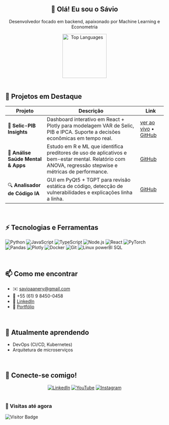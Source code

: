 <!-- README.md para perfil do GitHub do Sávio (nizpew) -->

<h2 align="center">👋 Olá! Eu sou o Sávio</h2>
<p align="center">Desenvolvedor focado em backend, apaixonado por Machine Learning e Econometria</p>

<div align="center">
  <img src="https://github-readme-stats.vercel.app/api/top-langs?username=nizpew&locale=en&layout=compact&langs_count=6&theme=dracula&hide_border=false" height="140" alt="Top Languages" />
</div>

<br />

## 🔭 Projetos em Destaque

| Projeto | Descrição | Link |
| ------- | --------- | ---- |
| 🚀 **Selic-PIB Insights** | Dashboard interativo em React + Plotly para modelagem VAR de Selic, PIB e IPCA. Suporte a decisões econômicas em tempo real. | [ver ao vivo](https://selic-pib-insights.lovable.app/) • [GitHub](https://github.com/nizpew/selic-pib-insights) |
| 🧠 **Análise Saúde Mental & Apps** | Estudo em R e ML que identifica preditores de uso de aplicativos e bem-estar mental. Relatório com ANOVA, regressão stepwise e métricas de performance. | [GitHub](https://github.com/nizpew/appusage-mentalhealth_data-analisys-with-ML) |
| 🔍 **Analisador de Código IA** | GUI em PyQt5 + TGPT para revisão estática de código, detecção de vulnerabilidades e explicações linha a linha. | [GitHub](https://github.com/nizpew/AI-code-analysis) |

<br />

## ⚡ Tecnologias e Ferramentas

![Python](https://img.shields.io/badge/-Python-black?style=flat-square&logo=python)
![JavaScript](https://img.shields.io/badge/-JavaScript-black?style=flat-square&logo=javascript)
![TypeScript](https://img.shields.io/badge/-TypeScript-black?style=flat-square&logo=typescript)
![Node.js](https://img.shields.io/badge/-Node.js-black?style=flat-square&logo=node.js)
![React](https://img.shields.io/badge/-React-black?style=flat-square&logo=react)
![PyTorch](https://img.shields.io/badge/-PyTorch-black?style=flat-square&logo=pytorch)
![Pandas](https://img.shields.io/badge/-Pandas-black?style=flat-square&logo=pandas)
![Plotly](https://img.shields.io/badge/-Plotly-black?style=flat-square&logo=plotly)
![Docker](https://img.shields.io/badge/-Docker-black?style=flat-square&logo=docker)
![Git](https://img.shields.io/badge/-Git-black?style=flat-square&logo=git)
![Linux](https://img.shields.io/badge/-Linux-black?style=flat-square&logo=linux)
powerBI
SQL

<br />

## 📫 Como me encontrar

- ✉️ savioaanery@gmail.com
- 📱 +55 (61) 9 8450-0458
- 🔗 [LinkedIn](https://www.linkedin.com/in/seu-perfil)
- 🔗 [Portfólio](https://github.com/nizpew)

<br />

## 🌱 Atualmente aprendendo

- DevOps (CI/CD, Kubernetes)
- Arquitetura de microserviços

<br />

## 🎉 Conecte-se comigo!
<div align="center">
  <a href="https://www.linkedin.com/in/seu-perfil" target="_blank"><img src="https://img.shields.io/static/v1?message=LinkedIn&logo=linkedin&style=for-the-badge&color=0077B5" alt="LinkedIn" /></a>
  <a href="https://youtube.com/seucanal" target="_blank"><img src="https://img.shields.io/static/v1?message=YouTube&logo=youtube&style=for-the-badge&color=FF0000" alt="YouTube" /></a>
  <a href="https://instagram.com/seuperfil" target="_blank"><img src="https://img.shields.io/static/v1?message=Instagram&logo=instagram&style=for-the-badge&color=E4405F" alt="Instagram" /></a>
</div>

<br />

### 👀 Visitas até agora

![Visitor Badge](https://visitor-badge.laobi.icu/badge?page_id=nizpew.nizpew)
